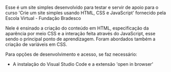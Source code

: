 Esse é um site simples desenvolvido para testar e servir de apoio para o curso 'Crie um site simples usando HTML, CSS e JavaScript' fornecido pela Escola Virtual - Fundação Bradesco

Nele é ensinado a criação do conteúdo em HTML, especificação da aparência por meio CSS e a interação feita através do JavaScript, esse sendo o principal ponto de aprendizagem.
Foram abordados também a criação de variáveis em CSS.

Para opções de desenvolvimento e acesso, se faz necessário:
- A instalação do Visual Studio Code e a extensão 'open in browser'
